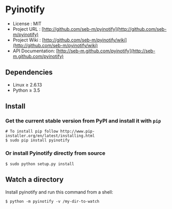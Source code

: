 # Pyinotify

* License          : MIT
* Project URL      : [http://github.com/seb-m/pyinotify](http://github.com/seb-m/pyinotify)
* Project Wiki     : [http://github.com/seb-m/pyinotify/wiki](http://github.com/seb-m/pyinotify/wiki)
* API Documentation: [http://seb-m.github.com/pyinotify](http://seb-m.github.com/pyinotify)


## Dependencies

* Linux ≥ 2.6.13
* Python ≥ 3.5


## Install

### Get the current stable version from PyPI and install it with `pip`

    # To install pip follow http://www.pip-installer.org/en/latest/installing.html
    $ sudo pip install pyinotify

### Or install Pyinotify directly from source

    $ sudo python setup.py install


## Watch a directory

Install pyinotify and run this command from a shell:

    $ python -m pyinotify -v /my-dir-to-watch
